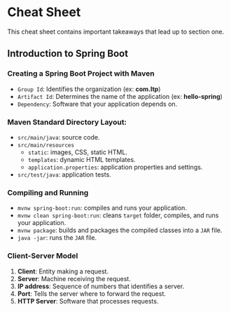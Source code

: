 # Cheat Sheet

This cheat sheet contains important takeaways that lead up to section one.

## Introduction to Spring Boot

### Creating a Spring Boot Project with Maven
- `Group Id`: Identifies the organization (ex: **com.ltp**)
- `Artifact Id`: Determines the name of the application (ex: **hello-spring**)
- `Dependency`: Software that your application depends on.
### Maven Standard Directory Layout:

- `src/main/java`: source code.
- `src/main/resources`
   - `static`: images, CSS, static HTML.
   - `templates`: dynamic HTML templates.
   - `application.properties`: application properties and settings.
- `src/test/java`: application tests.

### Compiling and Running
- `mvnw spring-boot:run`: compiles and runs your application.
- `mvnw clean spring-boot:run`: cleans `target` folder, compiles, and runs your application.
- `mvnw package`: builds and packages the compiled classes into a `JAR` file.
- `java -jar`: runs the `JAR` file.

### Client-Server Model
1. **Client**: Entity making a request.
2. **Server**: Machine receiving the request.
3. **IP address**: Sequence of numbers that identifies a server.
4. **Port**: Tells the server where to forward the request.
5. **HTTP Server**: Software that processes requests.